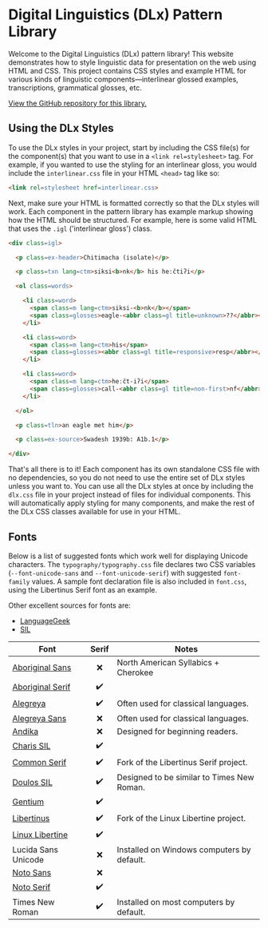 # Digital Linguistics (DLx) Pattern Library

Welcome to the Digital Linguistics (DLx) pattern library! This website demonstrates how to style linguistic data for presentation on the web using HTML and CSS. This project contains CSS styles and example HTML for various kinds of linguistic components—interlinear glossed examples, transcriptions, grammatical glosses, etc.

[View the GitHub repository for this library.][GitHub]

## Using the DLx Styles

To use the DLx styles in your project, start by including the CSS file(s) for the component(s) that you want to use in a `<link rel=stylesheet>` tag. For example, if you wanted to use the styling for an interlinear gloss, you would include the `interlinear.css` file in your HTML `<head>` tag like so:

```html
<link rel=stylesheet href=interlinear.css>
```

Next, make sure your HTML is formatted correctly so that the DLx styles will work. Each component in the pattern library has example markup showing how the HTML should be structured. For example, here is some valid HTML that uses the `.igl` ('interlinear gloss') class.

```html
<div class=igl>

  <p class=ex-header>Chitimacha (isolate)</p>

  <p class=txn lang=ctm>siksi<b>nk</b> his heːčtiʔi</p>

  <ol class=words>

    <li class=word>
      <span class=m lang=ctm>siksi‑<b>nk</b></span>
      <span class=glosses>eagle‑<abbr class=gl title=unknown>??</abbr></span>
    </li>

    <li class=word>
      <span class=m lang=ctm>his</span>
      <span class=glosses><abbr class=gl title=responsive>resp</abbr></span>
    </li>

    <li class=word>
      <span class=m lang=ctm>heːčt‑iʔi</span>
      <span class=glosses>call‑<abbr class=gl title=non-first>nf</abbr>;<abbr class=gl title=singular>sg</abbr></span>
    </li>

  </ol>

  <p class=tln>an eagle met him</p>

  <p class=ex-source>Swadesh 1939b: A1b.1</p>

</div>
```

That's all there is to it! Each component has its own standalone CSS file with no dependencies, so you do not need to use the entire set of DLx styles unless you want to. You can use all the DLx styles at once by including the `dlx.css` file in your project instead of files for individual components. This will automatically apply styling for many components, and make the rest of the DLx CSS classes available for use in your HTML.

## Fonts

Below is a list of suggested fonts which work well for displaying Unicode characters. The `typography/typography.css` file declares two CSS variables (`--font-unicode-sans` and `--font-unicode-serif`) with suggested `font-family` values. A sample font declaration file is also included in `font.css`, using the Libertinus Serif font as an example.

Other excellent sources for fonts are:

- [LanguageGeek]
- [SIL]

| Font                           | Serif | Notes                                      |
| ------------------------------ | :---: | ------------------------------------------ |
| [Aboriginal Sans][Aboriginal]  |   ❌   | North American Syllabics + Cherokee        |
| [Aboriginal Serif][Aboriginal] |   ✔️   |                                            |
| [Alegreya]                     |   ✔️   | Often used for classical languages.        |
| [Alegreya Sans][Alegreya]      |   ❌   | Often used for classical languages.        |
| [Andika]                       |   ❌   | Designed for beginning readers.            |
| [Charis SIL]                   |   ✔️   |                                            |
| [Common Serif]                 |   ✔️   | Fork of the Libertinus Serif project.      |
| [Doulos SIL]                   |   ✔️   | Designed to be similar to Times New Roman. |
| [Gentium]                      |   ✔️   |                                            |
| [Libertinus]                   |   ✔️   | Fork of the Linux Libertine project.       |
| [Linux Libertine]              |   ✔️   |                                            |
| Lucida Sans Unicode            |   ❌   | Installed on Windows computers by default. |
| [Noto Sans][Noto]              |   ❌   |                                            |
| [Noto Serif][Noto]             |   ✔️   |
| Times New Roman                |   ✔️   | Installed on most computers by default.    |

<!-- LINKS -->
[Aboriginal]:      https://www.languagegeek.com/font/fontdownload.html#Full_Unicode
[Alegreya]:        https://huertatipografica.com/en/fonts/alegreya-ht-pro
[Andika]:          https://software.sil.org/andika/
[Charis SIL]:      https://software.sil.org/charis/
[Common Serif]:    https://github.com/StefanPeev/Common-Serif
[Doulos SIL]:      https://software.sil.org/doulos/
[Gentium]:         https://software.sil.org/gentium/
[GitHub]:          https://github.com/digitallinguistics/styles/
[LanguageGeek]:    https://www.languagegeek.com/font/fontdownload.html
[Libertinus]:      https://github.com/alerque/libertinus
[Linux Libertine]: https://www.fontsquirrel.com/fonts/linux-libertine
[Noto]:            https://fonts.google.com/noto
[SIL]:             https://software.sil.org/fonts/
